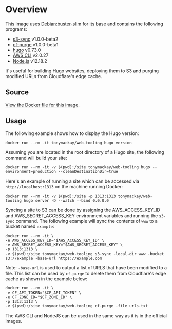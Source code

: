 # Overview
This image uses [Debian:buster-slim][buster] for its base and contains the following programs:

- [s3-sync][s3-sync] v1.0.0-beta2
- [cf-purge][cf-purge] v1.0.0-beta1
- [hugo][hugo] v0.73.0
- [AWS CLI][awscli] v2.0.27
- [Node.js][nodejs] v12.18.2

It's useful for building Hugo websites, deploying them to S3 and purging modified URLs from Cloudflare's edge cache.

## Source
[View the Docker file for this image][dockerfile].

## Usage
The following example shows how to display the Hugo version:

```
docker run --rm -it tonymackay/web-tooling hugo version
```

Assuming you are located in the root directory of a Hugo site, the following command will build your site:

```
docker run --rm -it -v $(pwd):/site tonymackay/web-tooling hugo --environment=production --cleanDestinationDir=true
```

Here's an example of running a site which can be accessed via `http://localhost:1313` on the machine running Docker:

```
docker run --rm -it -v $(pwd):/site -p 1313:1313 tonymackay/web-tooling hugo server -D --watch --bind 0.0.0.0
```

Syncing a site to S3 can be done by assigning the AWS_ACCESS_KEY_ID and AWS_SECRET_ACCESS_KEY environment variables and running the `s3-sync` command. The following example will sync the contents of `www` to a bucket named `example`:

```
docker run --rm -it \
-e AWS_ACCESS_KEY_ID="$AWS_ACCESS_KEY_ID" \
-e AWS_SECRET_ACCESS_KEY="$AWS_SECRET_ACCESS_KEY" \
-p 1313:1313 \
-v $(pwd):/site tonymackay/web-tooling s3-sync -local-dir www -bucket s3://example -base-url https://example.com
```

Note: `-base-url` is used to output a list of URLS that have been modified to a file. This list can be used by `cf-purge` to delete them from Cloudflare's edge cache as shown in the example below:

```
docker run --rm -it \
-e CF_API_TOKEN="$CF_API_TOKEN" \
-e CF_ZONE_ID="$CF_ZONE_ID" \
-p 1313:1313 \
-v $(pwd):/site tonymackay/web-tooling cf-purge -file urls.txt
```

The AWS CLI and NodeJS can be used in the same way as it is in the official images.

[buster]: https://hub.docker.com/_/debian?tab=tags&page=1&name=buster-slim
[dockerfile]: https://github.com/tonymackay/images/web-tooling/Dockerfile
[s3-sync]: https://github.com/tonymackay/s3-sync
[cf-purge]: https://github.com/tonymackay/cf-purge
[hugo]: https://github.com/gohugoio/hugo
[awscli]: https://github.com/aws/aws-cli
[nodejs]: https://github.com/nodejs/node
